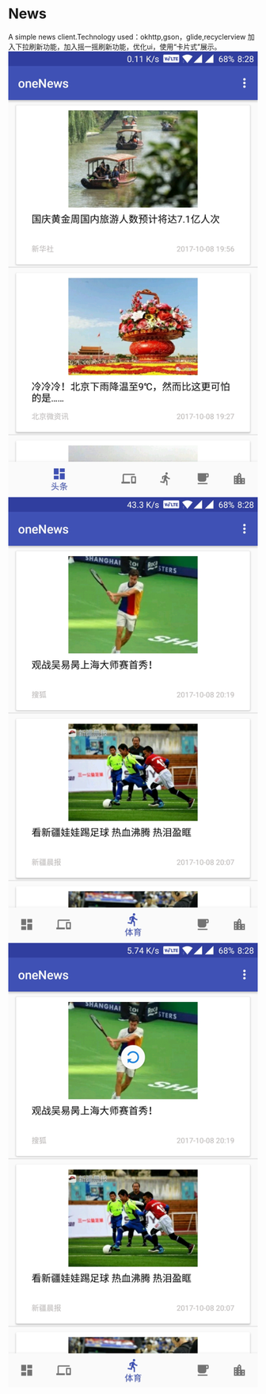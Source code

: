 # News
A simple news client.Technology used：okhttp,gson，glide,recyclerview
加入下拉刷新功能，加入摇一摇刷新功能，优化ui，使用“卡片式”展示。
![主界面](https://github.com/Achencan/News/raw/master/app/src/main/res/drawable/first.jpg)
![页面切换](https://github.com/Achencan/News/raw/master/app/src/main/res/drawable/second.jpg)
![下拉刷新](https://github.com/Achencan/News/raw/master/app/src/main/res/drawable/third.jpg)
